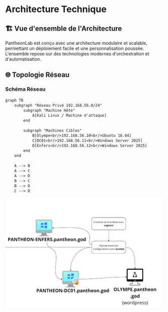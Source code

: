 # Architecture Technique

## 🏗️ Vue d'ensemble de l'Architecture

PantheonLab est conçu avec une architecture modulaire et scalable, permettant un déploiement facile et une personnalisation poussée. L'ensemble repose sur des technologies modernes d'orchestration et d'automatisation.

## 🌐 Topologie Réseau

### Schéma Réseau

```mermaid
graph TB
    subgraph "Réseau Privé 192.168.56.0/24"
        subgraph "Machine Hôte"
            A[Kali Linux / Machine d'attaque]
        end
        
        subgraph "Machines Cibles"
            B[Olympe<br/>192.168.56.10<br/>Ubuntu 18.04]
            C[DC01<br/>192.168.56.11<br/>Windows Server 2025]
            D[Enfers<br/>192.168.56.12<br/>Windows Server 2025]
        end
    end
    
    A --> B
    A --> C
    A --> D
    B --> C
    B --> D
    C --> D
```
![Architecture PantheonLab](../assets/images/architecture_final_mvp.png)


